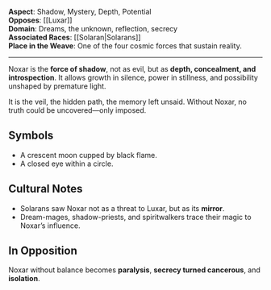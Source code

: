 **Aspect**: Shadow, Mystery, Depth, Potential  
**Opposes**: [[Luxar]]  
**Domain**: Dreams, the unknown, reflection, secrecy  
**Associated Races**: [[Solaran|Solarans]]  
**Place in the Weave**: One of the four cosmic forces that sustain reality.

---

Noxar is the **force of shadow**, not as evil, but as **depth, concealment, and introspection**. It allows growth in silence, power in stillness, and possibility unshaped by premature light.

It is the veil, the hidden path, the memory left unsaid. Without Noxar, no truth could be uncovered—only imposed.

## Symbols
- A crescent moon cupped by black flame.
- A closed eye within a circle.

## Cultural Notes
- Solarans saw Noxar not as a threat to Luxar, but as its **mirror**.
- Dream-mages, shadow-priests, and spiritwalkers trace their magic to Noxar’s influence.

## In Opposition
Noxar without balance becomes **paralysis**, **secrecy turned cancerous**, and **isolation**.
